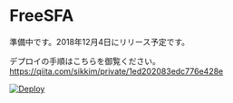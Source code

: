 # FreeSFA

準備中です。2018年12月4日にリリース予定です。

デプロイの手順はこちらを御覧ください。
https://qiita.com/sikkim/private/1ed202083edc776e428e

[![Deploy](https://www.herokucdn.com/deploy/button.png)](https://heroku.com/deploy)
